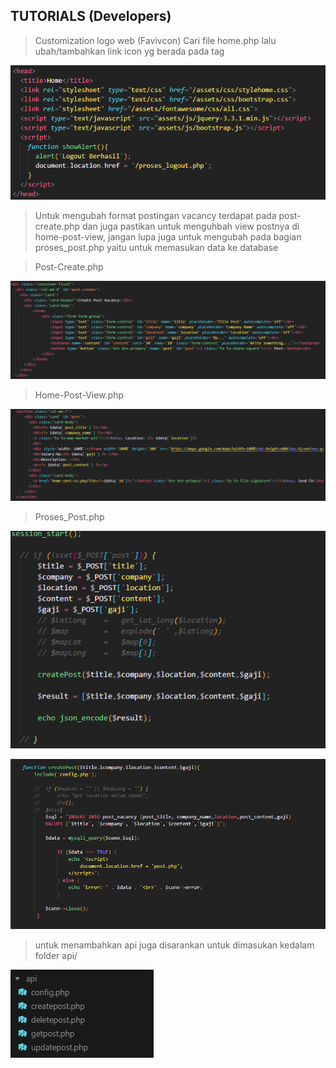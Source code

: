 ## TUTORIALS (Developers)

> Customization logo web (Favivcon)
Cari file home.php lalu ubah/tambahkan link icon yg berada pada <head> tag

![Image](../../assets/img/home-favicon.png) 

> Untuk mengubah format postingan vacancy terdapat pada post-create.php dan juga pastikan untuk menguhbah view postnya di home-post-view, jangan lupa juga untuk mengubah pada bagian proses_post.php yaitu untuk memasukan data ke database

>Post-Create.php

![Image](../../assets/img/create-post.png)

>Home-Post-View.php

![Image](../../assets/img/home-post-view.png)

>Proses_Post.php

![Image](../../assets/img/proses-post-1.png)

![Image](../../assets/img/proses-post-2.png)


> untuk menambahkan api juga disarankan untuk dimasukan kedalam folder api/

![Image](../../assets/img/api.png)